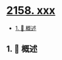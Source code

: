 # [2158. xxx](https://github.com/Tdahuyou/TNotes.leetcode/tree/main/notes/2158.%20xxx)

<!-- region:toc -->

- [1. 📝 概述](#1--概述)

<!-- endregion:toc -->

## 1. 📝 概述

